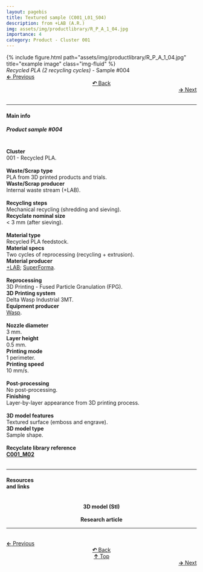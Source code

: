 ```yaml
---
layout: pagebis
title: Textured sample (C001_L01_S04)
description: from +LAB (A.R.)
img: assets/img/productlibrary/R_P_A_1_04.jpg
importance: 4
category: Product - Cluster 001
---
```

<div class="row">
    <div class="col-sm mt-3 mt-md-0">
        {% include figure.html path="assets/img/productlibrary/R_P_A_1_04.jpg" title="example image" class="img-fluid" %}
    </div>
</div>
<div class="caption">
    <i>Recycled PLA (2 recycling cycles)</i> - Sample #004
</div>

<div class="row justify-content-sm-center">
    <div class="col-sm-4 mt-3 mt-md-0" style="text-align:left">
  <a href="/projects/ProLi_C001_L01_S03/" target="_self"><b>←</b> Previous</a>
    </div>
    <div class="col-sm-4 mt-3 mt-md-0" style="text-align:center">
  <a href="/productlibrary/" target="_self"><b>↶</b> Back</a>
    </div>
    <div class="col-sm-4 mt-3 mt-md-0" style="text-align:right">
        <td align="right"><a href="/projects/ProLi_C001_L01_S05/" target="_self"><b>→</b> Next</a></td>
    </div>
</div>
<br>

<hr>
<h4><b>Main info</b></h4>
<h5>Product sample #004</h5>

<br>
<div class="row justify-content-sm-left">
    <div class="col-sm-3 mt-3 mt-md-0" style="text-align:left">
        <b>Cluster</b>
    </div>
    <div class="col-sm-9 mt-3 mt-md-0" style="text-align:left">
        001 - Recycled PLA.
    </div>
</div>
<br>

<div class="row justify-content-sm-left">
    <div class="col-sm-3 mt-3 mt-md-0" style="text-align:left">
        <b>Waste/Scrap type</b>
    </div>
    <div class="col-sm-9 mt-3 mt-md-0" style="text-align:left">
        PLA from 3D printed products and trials.
    </div>
</div>
<div class="row justify-content-sm-left">
    <div class="col-sm-3 mt-3 mt-md-0" style="text-align:left">
        <b>Waste/Scrap producer</b>
    </div>
    <div class="col-sm-9 mt-3 mt-md-0" style="text-align:left">
        Internal waste stream (+LAB).
    </div>
</div>
<br>

<div class="row justify-content-sm-left">
    <div class="col-sm-3 mt-3 mt-md-0" style="text-align:left">
        <b>Recycling steps</b>
    </div>
    <div class="col-sm-9 mt-3 mt-md-0" style="text-align:left">
        Mechanical recycling (shredding and sieving).
    </div>
</div>
<div class="row justify-content-sm-left">
    <div class="col-sm-3 mt-3 mt-md-0" style="text-align:left">
        <b>Recyclate nominal size</b>
    </div>
    <div class="col-sm-9 mt-3 mt-md-0" style="text-align:left">
        < 3 mm (after sieving).
    </div>
</div>
<br>

<div class="row justify-content-sm-left">
    <div class="col-sm-3 mt-3 mt-md-0" style="text-align:left">
        <b>Material type</b>
    </div>
    <div class="col-sm-9 mt-3 mt-md-0" style="text-align:left">
        Recycled PLA feedstock.
    </div>
</div>
<div class="row justify-content-sm-left">
    <div class="col-sm-3 mt-3 mt-md-0" style="text-align:left">
        <b>Material specs</b>
    </div>
    <div class="col-sm-9 mt-3 mt-md-0" style="text-align:left">
        Two cycles of reprocessing (recycling + extrusion).
    </div>
</div>
<div class="row justify-content-sm-left">
    <div class="col-sm-3 mt-3 mt-md-0" style="text-align:left">
        <b>Material producer</b>
    </div>
    <div class="col-sm-9 mt-3 mt-md-0" style="text-align:left">
        <a href="https://piulab.it">+LAB</a>; <a href="https://superforma.xyz/">SuperForma</a>.
    </div>
</div>
<br>

<div class="row justify-content-sm-left">
    <div class="col-sm-3 mt-3 mt-md-0" style="text-align:left">
        <b>Reprocessing</b>
    </div>
    <div class="col-sm-9 mt-3 mt-md-0" style="text-align:left">
        3D Printing - Fused Particle Granulation (FPG).
    </div>
</div>
<div class="row justify-content-sm-left">
    <div class="col-sm-3 mt-3 mt-md-0" style="text-align:left">
        <b>3D Printing system</b>
    </div>
    <div class="col-sm-9 mt-3 mt-md-0" style="text-align:left">
        Delta Wasp Industrial 3MT.
    </div>
</div>
<div class="row justify-content-sm-left">
    <div class="col-sm-3 mt-3 mt-md-0" style="text-align:left">
        <b>Equipment producer</b>
    </div>
    <div class="col-sm-9 mt-3 mt-md-0" style="text-align:left">
        <a href="https://www.3dwasp.com/">Wasp</a>.
    </div>
</div>
<br>

<div class="row justify-content-sm-left">
    <div class="col-sm-3 mt-3 mt-md-0" style="text-align:left">
        <b>Nozzle diameter</b>
    </div>
    <div class="col-sm-9 mt-3 mt-md-0" style="text-align:left">
        3 mm.
    </div>
</div>
<div class="row justify-content-sm-left">
    <div class="col-sm-3 mt-3 mt-md-0" style="text-align:left">
        <b>Layer height</b>
    </div>
    <div class="col-sm-9 mt-3 mt-md-0" style="text-align:left">
        0.5 mm.
    </div>
</div>
<div class="row justify-content-sm-left">
    <div class="col-sm-3 mt-3 mt-md-0" style="text-align:left">
        <b>Printing mode</b>
    </div>
    <div class="col-sm-9 mt-3 mt-md-0" style="text-align:left">
        1 perimeter.
    </div>
</div>
<div class="row justify-content-sm-left">
    <div class="col-sm-3 mt-3 mt-md-0" style="text-align:left">
        <b>Printing speed</b>
    </div>
    <div class="col-sm-9 mt-3 mt-md-0" style="text-align:left">
        10 mm/s.
    </div>
</div>
<br>

<div class="row justify-content-sm-left">
    <div class="col-sm-3 mt-3 mt-md-0" style="text-align:left">
        <b>Post-processing</b>
    </div>
    <div class="col-sm-9 mt-3 mt-md-0" style="text-align:left">
        No post-processing.
    </div>
</div>
<div class="row justify-content-sm-left">
    <div class="col-sm-3 mt-3 mt-md-0" style="text-align:left">
        <b>Finishing</b>
    </div>
    <div class="col-sm-9 mt-3 mt-md-0" style="text-align:left">
        Layer-by-layer appearance from 3D printing process.
    </div>
</div>
<br>

<div class="row justify-content-sm-left">
    <div class="col-sm-3 mt-3 mt-md-0" style="text-align:left">
        <b>3D model features</b>
    </div>
    <div class="col-sm-9 mt-3 mt-md-0" style="text-align:left">
        Textured surface (emboss and engrave).
    </div>
</div>
<div class="row justify-content-sm-left">
    <div class="col-sm-3 mt-3 mt-md-0" style="text-align:left">
        <b>3D model type</b>
    </div>
    <div class="col-sm-9 mt-3 mt-md-0" style="text-align:left">
        Sample shape.
    </div>
</div>
<br>

<div class="row justify-content-sm-left">
    <div class="col-sm-3 mt-3 mt-md-0" style="text-align:left">
        <b>Recyclate library reference</b>
    </div>
    <div class="col-sm-9 mt-3 mt-md-0" style="text-align:left">
        <a href="/projects/RecLi_C001_M02/" target="_blank" title="Recyclate sample"><i class='fas fa-vial' style='font-size:1rem'></i> <b>C001_M02</b></a>
    </div>
</div>
<br>

<hr>

<div class="row justify-content-sm-left">
    <div class="col-sm-3 mt-3 mt-md-0" style="text-align:left">
        <h4><b>Resources <br>and links</b></h4>
    </div>
    <div class="col-sm-2 mt-3 mt-md-0" style="text-align:center">
        <a href="https://osf.io/rwafy/files/osfstorage/65158ffab0a33e03a65922ff" title="3D model (Stl)">
            <i class='fa fa-cube' style='font-size:3rem'></i>
        </a>
        <br><b>3D model (Stl)</b>
    </div>
    <div class="col-sm-3 mt-3 mt-md-0" style="text-align:center">
        <a href="https://www.sciencedirect.com/science/article/pii/S2589234723003238" title="Research article">
            <i class='fas fa-clipboard-check' style='font-size:3rem'></i>
        </a>
        <br><b>Research article</b>
    </div>
</div>

<hr>

<br>
<div class="row justify-content-sm-center">
    <div class="col-sm-3 mt-3 mt-md-0" style="text-align:left">
  <a href="/projects/ProLi_C001_L01_S03/" target="_self"><b>←</b> Previous</a>
    </div>
    <div class="col-sm-3 mt-3 mt-md-0" style="text-align:center">
  <a href="/productlibrary/" target="_self"><b>↶</b> Back</a>
    </div>
    <div class="col-sm-3 mt-3 mt-md-0" style="text-align:center">
  <a href="#" target="_self"><b>↑</b> Top</a>
    </div>
    <div class="col-sm-3 mt-3 mt-md-0" style="text-align:right">
        <td align="right"><a href="/projects/ProLi_C001_L01_S05/" target="_self"><b>→</b> Next</a></td>
    </div>
</div>
